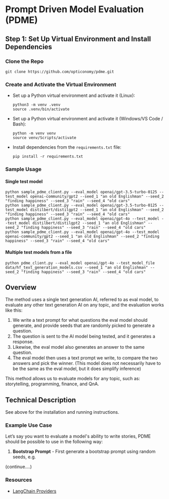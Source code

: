 # Prompt Driven Model Evaluation (PDME)

## Step 1: Set Up Virtual Environment and Install Dependencies

### Clone the Repo
  ```
  git clone https://github.com/opticonomy/pdme.git
  ```

### Create and Activate the Virtual Environment
- Set up a Python virtual environment and activate it (Linux):
  ```
  python3 -m venv .venv
  source .venv/bin/activate
  ```

- Set up a Python virtual environment and activate it (Windows/VS Code / Bash):
  ```
  python -m venv venv
  source venv/Scripts/activate
  ```
  
- Install dependencies from the `requirements.txt` file:
  ```
  pip install -r requirements.txt
  ```

### Sample Usage
#### Single test model
 ```
python sample_pdme_client.py --eval_model openai/gpt-3.5-turbo-0125 --test_model openai-community/gpt2 --seed_1 "an old Englishman" --seed_2 "finding happiness" --seed_3 "rain" --seed_4 "old cars"
python sample_pdme_client.py --eval_model openai/gpt-3.5-turbo-0125 --test_model distilbert/distilgpt2 --seed_1 "an old Englishman" --seed_2 "finding happiness" --seed_3 "rain" --seed_4 "old cars"
python sample_pdme_client.py --eval_model openai/gpt-4o --test_model --test_model distilbert/distilgpt2 --seed_1 "an old Englishman" --seed_2 "finding happiness" --seed_3 "rain" --seed_4 "old cars"
python sample_pdme_client.py --eval_model openai/gpt-4o --test_model openai-community/gpt2 --seed_1 "an old Englishman" --seed_2 "finding happiness" --seed_3 "rain" --seed_4 "old cars"

 ```
#### Multiple test models from a file
```
python pdme_client.py --eval_model openai/gpt-4o --test_model_file data/hf_text_generation_models.csv --seed_1 "an old Englishman" --seed_2 "finding happiness" --seed_3 "rain" --seed_4 "old cars"
 ```
 ## Overview

The method uses a single text generation AI, referred to as eval model, to evaluate any other text generation AI on any topic, and the evaluation works like this:

1. We write a text prompt for what questions the eval model should generate, and provide seeds that are randomly picked to generate a question.
2. The question is sent to the AI model being tested, and it generates a response.
3. Likewise, the eval model also generates an answer to the same question.
4. The eval model then uses a text prompt we write, to compare the two answers and pick the winner. (This model does not necessarily have to be the same as the eval model, but it does simplify inference)

This method allows us to evaluate models for any topic, such as: storytelling, programming, finance, and QnA.

## Technical Description

See above for the installation and running instructions.

### Example Use Case

Let’s say you want to evaluate a model's ability to write stories, PDME should be possible to use in the following way:

1. **Bootstrap Prompt** - First generate a bootstrap prompt using random seeds, e.g.

(continue....)

### Resources
- [LangChain Providers](https://python.langchain.com/v0.2/docs/integrations/platforms/)
